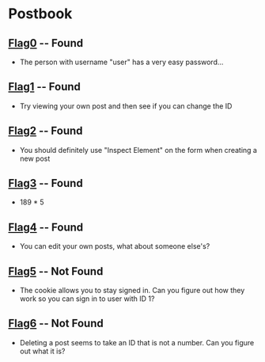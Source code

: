# Postbook

## [Flag0](./flag0) -- Found

- The person with username "user" has a very easy password...

## [Flag1](./flag1) -- Found

- Try viewing your own post and then see if you can change the ID

## [Flag2](./flag2) -- Found

- You should definitely use "Inspect Element" on the form when creating a new post

## [Flag3](./flag3) -- Found

- 189 * 5

## [Flag4](./flag4) -- Found

- You can edit your own posts, what about someone else's?

## [Flag5](./flag5) -- Not Found

- The cookie allows you to stay signed in. Can you figure out how they work so you can sign in to user with ID 1?

## [Flag6](./flag6) -- Not Found

- Deleting a post seems to take an ID that is not a number. Can you figure out what it is?
